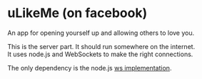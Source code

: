 # uLikeMe (on facebook)

An app for opening yourself up and allowing others to love you.

This is the server part. It should run somewhere on the internet.  
It uses node.js and WebSockets to make the right connections.

The only dependency is the node.js [ws implementation](http://einaros.github.io/ws/).
